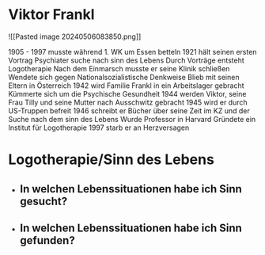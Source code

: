 # Viktor Frankl
![[Pasted image 20240506083850.png]]

1905 - 1997
musste während 1. WK um Essen betteln
1921 hält seinen ersten Vortrag
Psychiater
suche nach sinn des Lebens
Durch Vorträge entsteht Logotherapie
Nach dem Einmarsch musste er seine Klinik schließen
Wendete sich gegen Nationalsozialistische Denkweise
Blieb mit seinen Eltern in Österreich
1942 wird Familie Frankl in ein Arbeitslager gebracht
Kümmerte sich um die Psychische Gesundheit
1944 werden Viktor, seine Frau Tilly und seine Mutter nach Ausschwitz gebracht
1945 wird er durch US-Truppen befreit
1946 schreibt er Bücher über seine Zeit im KZ und der Suche nach dem sinn des Lebens
Wurde Professor in Harvard
Gründete ein Institut für Logotherapie
1997 starb er an Herzversagen

# Logotherapie/Sinn des Lebens
- In welchen Lebenssituationen habe ich Sinn gesucht?
	- 
- In welchen Lebenssituationen habe ich Sinn gefunden?
	- 